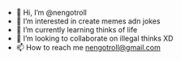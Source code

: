 - 👋 Hi, I’m @nengotroll
- 👀 I’m interested in create memes adn jokes
- 🌱 I’m currently learning thinks of life
- 💞️ I’m looking to collaborate on illegal thinks XD
- 📫 How to reach me nengotroll@gmail.com

<!---
nengotroll/nengotroll is a ✨ special ✨ repository because its `README.md` (this file) appears on your GitHub profile.
You can click the Preview link to take a look at your changes.
--->
